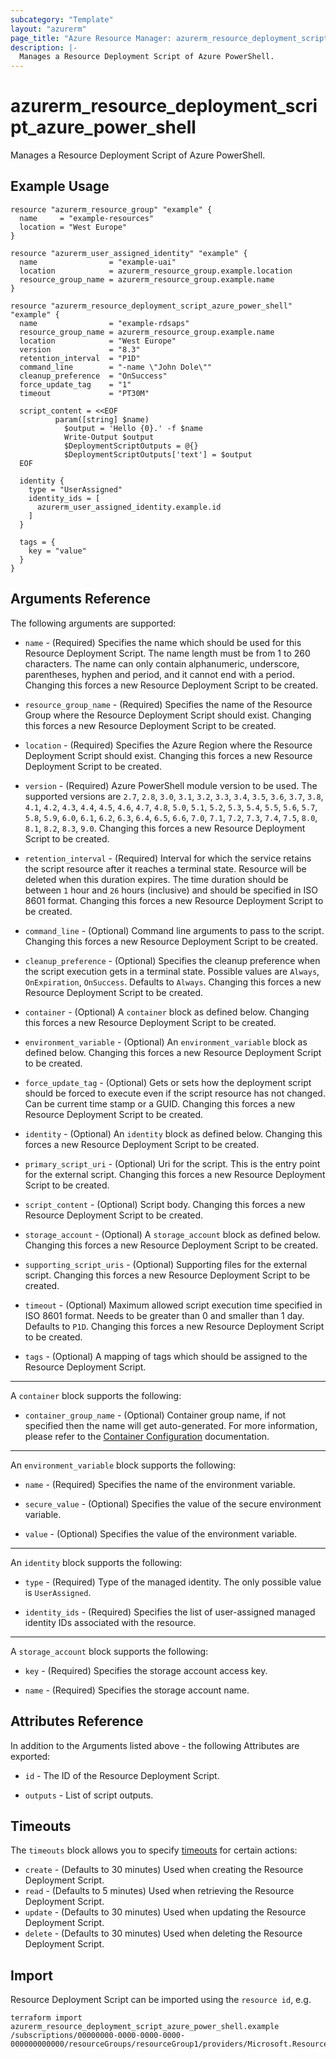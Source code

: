 ```yaml
---
subcategory: "Template"
layout: "azurerm"
page_title: "Azure Resource Manager: azurerm_resource_deployment_script_azure_power_shell"
description: |-
  Manages a Resource Deployment Script of Azure PowerShell.
---
```


# azurerm_resource_deployment_script_azure_power_shell

Manages a Resource Deployment Script of Azure PowerShell.

## Example Usage

```hcl
resource "azurerm_resource_group" "example" {
  name     = "example-resources"
  location = "West Europe"
}

resource "azurerm_user_assigned_identity" "example" {
  name                = "example-uai"
  location            = azurerm_resource_group.example.location
  resource_group_name = azurerm_resource_group.example.name
}

resource "azurerm_resource_deployment_script_azure_power_shell" "example" {
  name                = "example-rdsaps"
  resource_group_name = azurerm_resource_group.example.name
  location            = "West Europe"
  version             = "8.3"
  retention_interval  = "P1D"
  command_line        = "-name \"John Dole\""
  cleanup_preference  = "OnSuccess"
  force_update_tag    = "1"
  timeout             = "PT30M"

  script_content = <<EOF
          param([string] $name)
            $output = 'Hello {0}.' -f $name
            Write-Output $output
            $DeploymentScriptOutputs = @{}
            $DeploymentScriptOutputs['text'] = $output
  EOF

  identity {
    type = "UserAssigned"
    identity_ids = [
      azurerm_user_assigned_identity.example.id
    ]
  }

  tags = {
    key = "value"
  }
}
```

## Arguments Reference

The following arguments are supported:

* `name` - (Required) Specifies the name which should be used for this Resource Deployment Script. The name length must be from 1 to 260 characters. The name can only contain alphanumeric, underscore, parentheses, hyphen and period, and it cannot end with a period. Changing this forces a new Resource Deployment Script to be created.

* `resource_group_name` - (Required) Specifies the name of the Resource Group where the Resource Deployment Script should exist. Changing this forces a new Resource Deployment Script to be created.

* `location` - (Required) Specifies the Azure Region where the Resource Deployment Script should exist. Changing this forces a new Resource Deployment Script to be created.

* `version` - (Required) Azure PowerShell module version to be used. The supported versions are `2.7`, `2.8`, `3.0`, `3.1`, `3.2`, `3.3`, `3.4`, `3.5`, `3.6`, `3.7`, `3.8`, `4.1`, `4.2`, `4.3`, `4.4`, `4.5`, `4.6`, `4.7`, `4.8`, `5.0`, `5.1`, `5.2`, `5.3`, `5.4`, `5.5`, `5.6`, `5.7`, `5.8`, `5.9`, `6.0`, `6.1`, `6.2`, `6.3`, `6.4`, `6.5`, `6.6`, `7.0`, `7.1`, `7.2`, `7.3`, `7.4`, `7.5`, `8.0`, `8.1`, `8.2`, `8.3`, `9.0`. Changing this forces a new Resource Deployment Script to be created.

* `retention_interval` - (Required) Interval for which the service retains the script resource after it reaches a terminal state. Resource will be deleted when this duration expires. The time duration should be between `1` hour and `26` hours (inclusive) and should be specified in ISO 8601 format. Changing this forces a new Resource Deployment Script to be created.

* `command_line` - (Optional) Command line arguments to pass to the script. Changing this forces a new Resource Deployment Script to be created.

* `cleanup_preference` - (Optional) Specifies the cleanup preference when the script execution gets in a terminal state. Possible values are `Always`, `OnExpiration`, `OnSuccess`. Defaults to `Always`. Changing this forces a new Resource Deployment Script to be created.

* `container` - (Optional) A `container` block as defined below. Changing this forces a new Resource Deployment Script to be created.

* `environment_variable` - (Optional) An `environment_variable` block as defined below. Changing this forces a new Resource Deployment Script to be created.

* `force_update_tag` - (Optional) Gets or sets how the deployment script should be forced to execute even if the script resource has not changed. Can be current time stamp or a GUID. Changing this forces a new Resource Deployment Script to be created.

* `identity` - (Optional) An `identity` block as defined below. Changing this forces a new Resource Deployment Script to be created.

* `primary_script_uri` - (Optional) Uri for the script. This is the entry point for the external script. Changing this forces a new Resource Deployment Script to be created.

* `script_content` - (Optional) Script body. Changing this forces a new Resource Deployment Script to be created.

* `storage_account` - (Optional) A `storage_account` block as defined below. Changing this forces a new Resource Deployment Script to be created.

* `supporting_script_uris` - (Optional) Supporting files for the external script. Changing this forces a new Resource Deployment Script to be created.

* `timeout` - (Optional) Maximum allowed script execution time specified in ISO 8601 format. Needs to be greater than 0 and smaller than 1 day. Defaults to `P1D`. Changing this forces a new Resource Deployment Script to be created.

* `tags` - (Optional) A mapping of tags which should be assigned to the Resource Deployment Script.

---

A `container` block supports the following:

* `container_group_name` - (Optional) Container group name, if not specified then the name will get auto-generated. For more information, please refer to the [Container Configuration](https://learn.microsoft.com/en-us/rest/api/resources/deployment-scripts/create?tabs=HTTP#containerconfiguration) documentation.

---

An `environment_variable` block supports the following:

* `name` - (Required) Specifies the name of the environment variable.

* `secure_value` - (Optional) Specifies the value of the secure environment variable.

* `value` - (Optional) Specifies the value of the environment variable.

---

An `identity` block supports the following:

* `type` - (Required) Type of the managed identity. The only possible value is `UserAssigned`.

* `identity_ids` - (Required) Specifies the list of user-assigned managed identity IDs associated with the resource.

---

A `storage_account` block supports the following:

* `key` - (Required) Specifies the storage account access key.

* `name` - (Required) Specifies the storage account name.

## Attributes Reference

In addition to the Arguments listed above - the following Attributes are exported:

* `id` - The ID of the Resource Deployment Script.

* `outputs` - List of script outputs.

## Timeouts

The `timeouts` block allows you to specify [timeouts](https://www.terraform.io/docs/configuration/resources.html#timeouts) for certain actions:

* `create` - (Defaults to 30 minutes) Used when creating the Resource Deployment Script.
* `read` - (Defaults to 5 minutes) Used when retrieving the Resource Deployment Script.
* `update` - (Defaults to 30 minutes) Used when updating the Resource Deployment Script.
* `delete` - (Defaults to 30 minutes) Used when deleting the Resource Deployment Script.

## Import

Resource Deployment Script can be imported using the `resource id`, e.g.

```shell
terraform import azurerm_resource_deployment_script_azure_power_shell.example /subscriptions/00000000-0000-0000-0000-000000000000/resourceGroups/resourceGroup1/providers/Microsoft.Resources/deploymentScripts/script1
```
